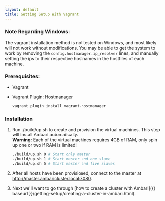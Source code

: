 ```yaml
---
layout: default
title: Getting Setup With Vagrant
---
```


### Note Regarding Windows:
The vagrant installation method is not tested on Windows, and most likely will not work without modifications.  You may be able to get the system to work by removing the `config.hostmanager.ip_resolver` lines, and manually setting the ips to their respective hostnames in the hostfiles of each machine.

### Prerequisites:

 - Vagrant
 - Vagrant Plugin: Hostmanager

    ```bash
    vagrant plugin install vagrant-hostmanager

    ```

### Installation

1. Run ./build/up.sh to create and provision the virtual machines.  This step will install Ambari automatically.  
    __Warning:__ Each of the virtual machines requires 4GB of RAM, only spin up one or two if RAM is limited!  

    ```bash
    ./build/up.sh 0 # Start only master
    ./build/up.sh 1 # Start master and one slave
    ./build/up.sh 5 # Start master and five slaves
    ```

2. After all hosts have been provisioned, connect to the master at <a href="http://master.ambaricluster.local:8080" target="_blank">http://master.ambaricluster.local:8080</a>.

3. Next we'll want to go through [how to create a cluster with Ambari]({{ baseurl }}/getting-setup/creating-a-cluster-in-ambari.html).